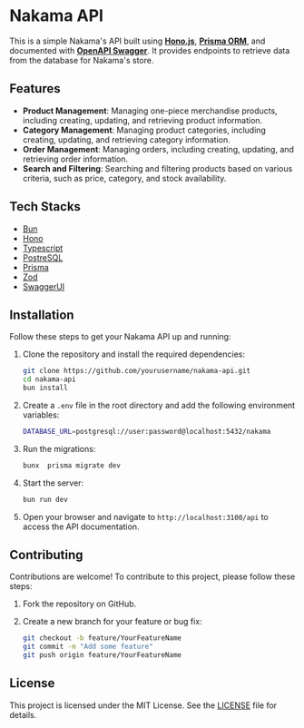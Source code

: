 # Nakama API

This is a simple Nakama's API built using **[Hono.js](https://hono.dev)**, **[Prisma ORM](https://www.prisma.io)**, and documented with **[OpenAPI Swagger](https://swagger.io/specification/)**. It provides endpoints to retrieve data from the database for Nakama's store.

## Features

- **Product Management**: Managing one-piece merchandise products, including creating, updating, and retrieving product information.
- **Category Management**: Managing product categories, including creating, updating, and retrieving category information.
- **Order Management**: Managing orders, including creating, updating, and retrieving order information.
- **Search and Filtering**: Searching and filtering products based on various criteria, such as price, category, and stock availability.

## Tech Stacks

- [Bun](https://bun.sh/)
- [Hono](https://hono.dev/)
- [Typescript](https://www.typescriptlang.org/)
- [PostreSQL](https://www.postgresql.org/)
- [Prisma](https://www.prisma.io/)
- [Zod](https://hono.dev/examples/zod-openapi)
- [SwaggerUI](https://hono.dev/examples/swagger-ui)

## Installation

Follow these steps to get your Nakama API up and running:

1. Clone the repository and install the required dependencies:

   ```bash
   git clone https://github.com/yourusername/nakama-api.git
   cd nakama-api
   bun install
   ```

2. Create a `.env` file in the root directory and add the following environment variables:

   ```bash
   DATABASE_URL=postgresql://user:password@localhost:5432/nakama
   ```

3. Run the migrations:

   ```bash
   bunx  prisma migrate dev
   ```

4. Start the server:

   ```bash
   bun run dev
   ```

5. Open your browser and navigate to `http://localhost:3100/api` to access the API documentation.

## Contributing

Contributions are welcome! To contribute to this project, please follow these steps:

1. Fork the repository on GitHub.
2. Create a new branch for your feature or bug fix:

   ```bash
   git checkout -b feature/YourFeatureName
   git commit -m "Add some feature"
   git push origin feature/YourFeatureName


   ```

## License

This project is licensed under the MIT License. See the [LICENSE](LICENSE) file for details.
